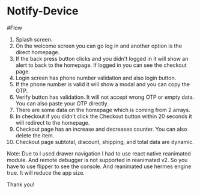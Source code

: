 # Notify-Device

#Flow

1. Splash screen.
2. On the welcome screen you can go log in and another option is the direct homepage.
3. If the back press button clicks and you didn't logged in it will show an alert to back to the homepage. If logged in you can see the checkout page.
4. Login screen has phone number validation and also login button.
5. If the phone number is valid it will show a modal and you can copy the OTP.
6. Verify button has validation. It will not accept wrong OTP or empty data. You can also paste your OTP directly.
7. There are some data on the homepage which is coming from 2 arrays.
8. In checkout if you didn't click the Checkout button within 20 seconds it will redirect to the homepage.
9. Checkout page has an increase and decreases counter. You can also delete the item.
10. Checkout page subtotal, discount, shipping, and total data are dynamic.

Note: Due to I used drawer navigation I had to use react native reanimated module. And remote debugger is not supported in reanimated v2. So you have to use flipper to see the console. And reanimated use hermes engine true. It will reduce the app size.

Thank you!

